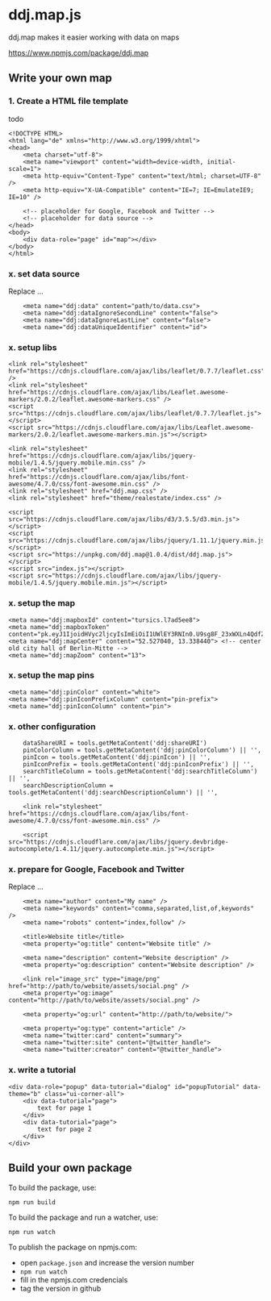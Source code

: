 # ddj.map.js

ddj.map makes it easier working with data on maps

https://www.npmjs.com/package/ddj.map

## Write your own map

### 1. Create a HTML file template

todo

```
<!DOCTYPE HTML>
<html lang="de" xmlns="http://www.w3.org/1999/xhtml">
<head>
	<meta charset="utf-8">
	<meta name="viewport" content="width=device-width, initial-scale=1">
	<meta http-equiv="Content-Type" content="text/html; charset=UTF-8" />
	<meta http-equiv="X-UA-Compatible" content="IE=7; IE=EmulateIE9; IE=10" />

	<!-- placeholder for Google, Facebook and Twitter -->
	<!-- placeholder for data source -->
</head>
<body>
	<div data-role="page" id="map"></div>
</body>
</html>
```

### x. set data source

Replace ...

```
	<meta name="ddj:data" content="path/to/data.csv">
	<meta name="ddj:dataIgnoreSecondLine" content="false">
	<meta name="ddj:dataIgnoreLastLine" content="false">
	<meta name="ddj:dataUniqueIdentifier" content="id">
```

### x. setup libs
	<link rel="stylesheet" href="https://cdnjs.cloudflare.com/ajax/libs/leaflet/0.7.7/leaflet.css" />
	<link rel="stylesheet" href="https://cdnjs.cloudflare.com/ajax/libs/Leaflet.awesome-markers/2.0.2/leaflet.awesome-markers.css" />
	<script src="https://cdnjs.cloudflare.com/ajax/libs/leaflet/0.7.7/leaflet.js"></script>
	<script src="https://cdnjs.cloudflare.com/ajax/libs/Leaflet.awesome-markers/2.0.2/leaflet.awesome-markers.min.js"></script>

	<link rel="stylesheet" href="https://cdnjs.cloudflare.com/ajax/libs/jquery-mobile/1.4.5/jquery.mobile.min.css" />
	<link rel="stylesheet" href="https://cdnjs.cloudflare.com/ajax/libs/font-awesome/4.7.0/css/font-awesome.min.css" />
	<link rel="stylesheet" href="ddj.map.css" />
	<link rel="stylesheet" href="theme/realestate/index.css" />

	<script src="https://cdnjs.cloudflare.com/ajax/libs/d3/3.5.5/d3.min.js"></script>
	<script src="https://cdnjs.cloudflare.com/ajax/libs/jquery/1.11.1/jquery.min.js"></script>
	<script src="https://unpkg.com/ddj.map@1.0.4/dist/ddj.map.js"></script>
	<script src="index.js"></script>
	<script src="https://cdnjs.cloudflare.com/ajax/libs/jquery-mobile/1.4.5/jquery.mobile.min.js"></script>

### x. setup the map

	<meta name="ddj:mapboxId" content="tursics.l7ad5ee8">
	<meta name="ddj:mapboxToken" content="pk.eyJ1IjoidHVyc2ljcyIsImEiOiI1UWlEY3RNIn0.U9sg8F_23xWXLn4QdfZeqg">
	<meta name="ddj:mapCenter" content="52.527040, 13.338440"> <!-- center old city hall of Berlin-Mitte -->
	<meta name="ddj:mapZoom" content="13">

### x. setup the map pins

	<meta name="ddj:pinColor" content="white">
	<meta name="ddj:pinIconPrefixColumn" content="pin-prefix">
	<meta name="ddj:pinIconColumn" content="pin">

### x. other configuration

```
	dataShareURI = tools.getMetaContent('ddj:shareURI')
	pinColorColumn = tools.getMetaContent('ddj:pinColorColumn') || '',
	pinIcon = tools.getMetaContent('ddj:pinIcon') || '',
	pinIconPrefix = tools.getMetaContent('ddj:pinIconPrefix') || '',
	searchTitleColumn = tools.getMetaContent('ddj:searchTitleColumn') || '',
	searchDescriptionColumn = tools.getMetaContent('ddj:searchDescriptionColumn') || '',

	<link rel="stylesheet" href="https://cdnjs.cloudflare.com/ajax/libs/font-awesome/4.7.0/css/font-awesome.min.css" />

	<script src="https://cdnjs.cloudflare.com/ajax/libs/jquery.devbridge-autocomplete/1.4.11/jquery.autocomplete.min.js"></script>
```

### x. prepare for Google, Facebook and Twitter

Replace ...

```
	<meta name="author" content="My name" />
	<meta name="keywords" content="comma,separated,list,of,keywords" />
	<meta name="robots" content="index,follow" />

 	<title>Website title</title>
	<meta property="og:title" content="Website title" />

	<meta name="description" content="Website description" />
	<meta property="og:description" content="Website description" />

	<link rel="image_src" type="image/png" href="http://path/to/website/assets/social.png" />
	<meta property="og:image" content="http://path/to/website/assets/social.png" />

	<meta property="og:url" content="http://path/to/website/">

	<meta property="og:type" content="article" />
	<meta name="twitter:card" content="summary">
	<meta name="twitter:site" content="@twitter_handle">
	<meta name="twitter:creator" content="@twitter_handle">
```

### x. write a tutorial

```
<div data-role="popup" data-tutorial="dialog" id="popupTutorial" data-theme="b" class="ui-corner-all">
	<div data-tutorial="page">
		text for page 1
	</div>
	<div data-tutorial="page">
		text for page 2
	</div>
</div>
```


## Build your own package

To build the package, use:

```npm run build```

To build the package and run a watcher, use:

```npm run watch```

To publish the package on npmjs.com:

- open ```package.json``` and increase the version number
- ```npm run watch```
- fill in the npmjs.com credencials
- tag the version in github
